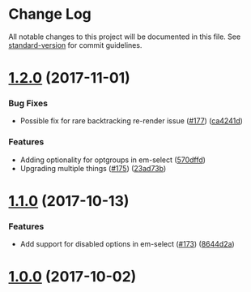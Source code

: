 # Change Log

All notable changes to this project will be documented in this file. See [standard-version](https://github.com/conventional-changelog/standard-version) for commit guidelines.

<a name="1.2.0"></a>
# [1.2.0](https://github.com/piceaTech/ember-rapid-forms/compare/v1.1.0...v1.2.0) (2017-11-01)


### Bug Fixes

* Possible fix for rare backtracking re-render issue ([#177](https://github.com/piceaTech/ember-rapid-forms/issues/177)) ([ca4241d](https://github.com/piceaTech/ember-rapid-forms/commit/ca4241d))


### Features

* Adding optionality for optgroups in em-select ([570dffd](https://github.com/piceaTech/ember-rapid-forms/commit/570dffd))
* Upgrading multiple things ([#175](https://github.com/piceaTech/ember-rapid-forms/issues/175)) ([23ad73b](https://github.com/piceaTech/ember-rapid-forms/commit/23ad73b))



<a name="1.1.0"></a>
# [1.1.0](https://github.com/piceaTech/ember-rapid-forms/compare/v1.0.0...v1.1.0) (2017-10-13)


### Features

* Add support for disabled options in em-select ([#173](https://github.com/piceaTech/ember-rapid-forms/issues/173)) ([8644d2a](https://github.com/piceaTech/ember-rapid-forms/commit/8644d2a))



<a name="1.0.0"></a>
# [1.0.0](https://github.com/piceaTech/ember-rapid-forms/compare/v1.0.0-beta14...v1.0.0) (2017-10-02)
